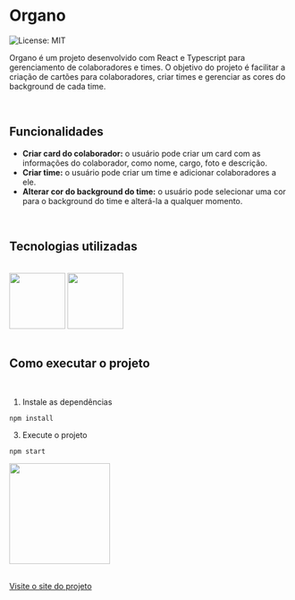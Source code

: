# Organo

![License: MIT](https://img.shields.io/badge/License-MIT-yellow.svg)

Organo é um projeto desenvolvido com React e Typescript para gerenciamento de colaboradores e times. O objetivo do projeto é facilitar a criação de cartões para colaboradores, criar times e gerenciar as cores do background de cada time.

<br>

## Funcionalidades

- **Criar card do colaborador:** o usuário pode criar um card com as informações do colaborador, como nome, cargo, foto e descrição.
- **Criar time:** o usuário pode criar um time e adicionar colaboradores a ele.
- **Alterar cor do background do time:** o usuário pode selecionar uma cor para o background do time e alterá-la a qualquer momento.

<br>

## Tecnologias utilizadas

<br>

<img src="https://cdn.jsdelivr.net/gh/devicons/devicon/icons/react/react-original.svg" width="100" height="100" /> 
<img src="https://cdn.jsdelivr.net/gh/devicons/devicon/icons/typescript/typescript-original.svg"  width="100" height="100"/>

<br>
<br>

## Como executar o projeto

<br>

1. Instale as dependências

```
npm install
```

3. Execute o projeto

```
npm start
```

<div>
<a href="https://github.com/CarolBastos">
<img height="180em" src="https://github-readme-stats.vercel.app/api/top-langs/?username=CarolBastos&layout=compact&langs_count=7&theme=dracula"/>
</div>

</br>

[Visite o site do projeto](https://organo-typescript-carolbastos.vercel.app/)
